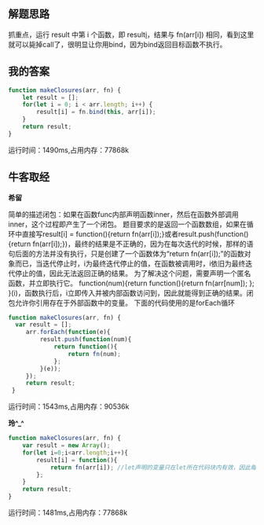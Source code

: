 ## 解题思路

抓重点，运行 result 中第 i 个函数，即 result[i]()，结果与 fn(arr[i]) 相同，看到这里就可以毙掉call了，很明显让你用bind，因为bind返回目标函数不执行。

## 我的答案

```js
function makeClosures(arr, fn) {
    let result = [];
    for(let i = 0; i < arr.length; i++) {
        result[i] = fn.bind(this, arr[i]);
    }
    return result;
}
```
运行时间：1490ms,占用内存：77868k

## 牛客取经

**希留**

简单的描述闭包：如果在函数func内部声明函数inner，然后在函数外部调用inner，这个过程即产生了一个闭包。
题目要求的是返回一个函数数组，如果在循环中直接写result[i] = function(){return fn(arr[i]);}或者result.push(function(){return fn(arr[i]);})，最终的结果是不正确的，因为在每次迭代的时候，那样的语句后面的方法并没有执行，只是创建了一个函数体为“return fn(arr[i]);”的函数对象而已，当迭代停止时，i为最终迭代停止的值，在函数被调用时，i依旧为最终迭代停止的值，因此无法返回正确的结果。
为了解决这个问题，需要声明一个匿名函数，并立即执行它。
function(num){return function(){return fn(arr[num]); }; }(i)，函数执行后，i立即传入并被内部函数访问到，因此就能得到正确的结果。闭包允许你引用存在于外部函数中的变量。
下面的代码使用的是forEach循环

```js
function makeClosures(arr, fn) {
  var result = [];
     arr.forEach(function(e){
         result.push(function(num){
             return function(){
                 return fn(num);
             };
         }(e));
     });
     return result;
 }
```
运行时间：1543ms,占用内存：90536k

**玲\^_^**

```js
function makeClosures(arr, fn) {   
    var result = new Array();
    for(let i=0;i<arr.length;i++){
        result[i] = function(){
            return fn(arr[i]); //let声明的变量只在let所在代码块内有效，因此每次循环的i都是一个新的变量           
        };
    }
    return result;
}
```
运行时间：1481ms,占用内存：77868k


